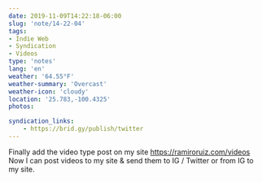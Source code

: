 ```yaml
---
date: 2019-11-09T14:22:18-06:00
slug: 'note/14-22-04'
tags:
- Indie Web
- Syndication
- Videos
type: 'notes'
lang: 'en'
weather: '64.55°F'
weather-summary: 'Overcast'
weather-icon: 'cloudy'
location: '25.783,-100.4325'
photos:

syndication_links:
    - https://brid.gy/publish/twitter
---
```

Finally add the video type post on my site https://ramiroruiz.com/videos
Now I can post videos to my site & send them to IG / Twitter or from IG to my site.

  